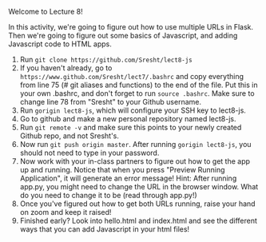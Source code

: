 Welcome to Lecture 8!

In this activity, we're going to figure out how to use multiple URLs in Flask.
Then we're going to figure out some basics of Javascript, and adding Javascript
code to HTML apps.

1. Run `git clone https://github.com/Sresht/lect8-js`
2. If you haven't already, go to `https://www.github.com/Sresht/lect7/.bashrc`
   and copy everything from line 75 (# git aliases and functions) to the end
   of the file. Put this in your own .bashrc, and don't forget to run
   `source .bashrc`. Make sure to change line 78 from "Sresht" to your Github
   username.
3. Run `gorigin lect8-js`, which will configure your SSH key to lect8-js.
4. Go to github and make a new personal repository named lect8-js.
5. Run `git remote -v` and make sure this points to your newly created Github
   repo, and not Sresht's.
6. Now run `git push origin master`. After running `gorigin lect8-js`, you
   should not need to type in your password.
7. Now work with your in-class partners to figure out how to get the app up and
   running. Notice that when you press "Preview Running Application", it will 
   generate an error message!
        Hint: After running app.py, you might need to change the URL in the
        browser window. What do you need to change it to be (read through 
        app.py!)
8. Once you've figured out how to get both URLs running, raise your hand on
   zoom and keep it raised!
9. Finished early? Look into hello.html and index.html and see the different
   ways that you can add Javascript in your html files!